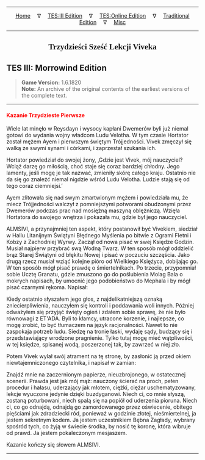 
---

<!-- Jekyll Page Links -->

<center>
<a href="../../../../index.html">Home</a>
&emsp;&nabla;&emsp;
<a href="../../../index-tes3.html">TES:III Edition</a>
&emsp;&nabla;&emsp;
<a href="../../../index-teso.html">TES:Online Edition</a>
&emsp;&nabla;&emsp;
<a href="../../../index-traditional.html">Traditional Edition</a>
&emsp;&nabla;&emsp;
<a href="../../../index-misc.html">Misc</a>
</center>

<!-- Markdown Body Below: -->

---

<center>
<h2><span style="font-family:Georgia">Trzydzieści Sześć Lekcji Viveka</span></h2>
</center>

## TES III: Morrowind Edition

> __Game Version:__ 1.6.1820\
> __Note:__ An archive of the original contents of the earliest versions of the complete text.

---

#### <span style="color:red">Kazanie Trzydzieste Pierwsze</span>

Wiele lat minęło w Reysdayn i wysocy kapłani Dwemerów byli już niemal gotowi do wydania wojny władcom Ludu Velotha. W tym czasie Hortator został mężem Ayem i pierwszym świętym Trójjedności. Vivek zmęczył się walką ze swymi synami i córkami, i zaprzestał szukania ich.

Hortator powiedział do swojej żony, ‚Gdzie jest Vivek, mój nauczyciel? Wciąż darzę go miłością, choć staje się coraz bardziej chłodny. Jego lamenty, jeśli mogę je tak nazwać, zmieniły skórę całego kraju. Ostatnio nie da się go znaleźć niemal nigdzie wśród Ludu Velotha. Ludzie stają się od tego coraz ciemniejsi.’

Ayem zlitowała się nad swym zmartwionym mężem i powiedziała mu, że miecz Trójjedności walczył z pomniejszymi potworami obudzonymi przez Dwemerów podczas prac nad mosiężną maszyną oblężniczą. Wzięła Hortatora do swojego wnętrza i pokazała mu, gdzie był jego nauczyciel.

ALMSIVI, a przynajmniej ten aspekt, który postanowił być Vivekiem, siedział w Hallu Litanijnym Świątyni Błędnego Myślenia po bitwie z Ogrami Fletni i Kobzy z Zachodniej Wyrwy. Zaczął od nowa pisać w swej Księdze Godzin. Musiał najpierw przybrać swą Wodną Twarz. W ten sposób mógł oddzielić brąz Starej Świątyni od błękitu Nowej i pisać w poczuciu szczęścia. Jako drugą rzecz musiał wziąć kolejne pióro od Wielkiego Księżyca, dobijając go. W ten sposób mógł pisać prawdę o śmiertelnikach. Po trzecie, przypomniał sobie Ucztę Granatu, gdzie zmuszono go do poślubienia Molag Bala o mokrych napisach, by umocnić jego podobieństwo do Mephala i by mógł pisać czarnymi rękoma. Napisał:

Kiedy ostatnio słyszałem jego głos, z najdelikatniejszą oznaką zniecierpliwienia, nauczyłem się kontroli i poddawania woli innych. Później odważyłem się przyjąć święty ogień i zdałem sobie sprawę, że nie było równowagi z ET'ADA. Byli to kłamcy, utracone korzenie, i najlepsze, co mogę zrobić, to być tłumaczem na język racjonalności. Nawet to nie zaspokaja potrzeb ludu. Siedzę na tronie łaski, wydaję sądy, budzący się i przedstawiający wrodzone pragnienie. Tylko tutaj mogę mieć wątpliwości, w tej księdze, spisanej wodą, poszerzonej tak, by zawrzeć w niej zło.

Potem Vivek wylał swój atrament na tę stronę, by zasłonić ją przed okiem niewtajemniczonego czytelnika, i napisał w zamian:

Znajdź mnie na zaczernionym papierze, nieuzbrojonego, w ostatecznej scenerii. Prawda jest jak mój mąż: nauczony ścierać na proch, pełen procedur i hałasu, uderzający jak młotem, ciężki, ciężar uschematyzowany, lekcje wyuczone jedynie dzięki buzdyganowi. Niech ci, co mnie słyszą, zostaną poturbowani, niech spalą się na popiół od uderzenia pioruna. Niech ci, co go odnajdą, odnajdą go zamordowanego przez oświecenie, obitego pięściami jak zdradziecki ród, ponieważ w godzinie złotej, nieśmiertelnej, ja jestem sekretnym kodem. Ja jestem uczestnikiem Bębna Zagłady, wybrany spośród tych, co żyją w świecie środka, by nosić tę koronę, która wibruje od prawd. Ja jestem pokaleczonym mesjaszem.

Kazanie kończy się słowem ALMSIVI.

---
